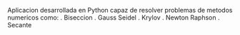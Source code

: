 Aplicacion desarrollada en Python capaz de resolver problemas de metodos numericos como:
 . Biseccion
 . Gauss Seidel
 . Krylov
 . Newton Raphson
 . Secante
